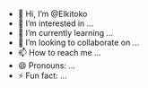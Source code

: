 - 👋 Hi, I’m @Elkitoko
- 👀 I’m interested in ...
- 🌱 I’m currently learning ...
- 💞️ I’m looking to collaborate on ...
- 📫 How to reach me ...
- 😄 Pronouns: ...
- ⚡ Fun fact: ...

<!---
Elkitoko/Elkitoko is a ✨ special ✨ repository because its `README.md` (this file) appears on your GitHub profile.
You can click the Preview link to take a look at your changes.
--->
